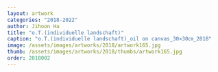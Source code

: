 ```yaml
---
layout: artwork
categories: "2018-2022"
author: Jihoon Ha
title: "o.T.(individuelle landschaft)"
caption: "o.T.(individuelle landschaft)_oil on canvas_30×30㎝_2018"
image: /assets/images/artworks/2018/artwork165.jpg
thumb: /assets/images/artworks/2018/thumbs/artwork165.jpg
order: 2018002
---
```

